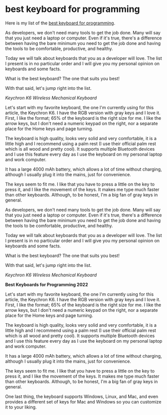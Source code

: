 # best keyboard for programming
Here is my list of the <a href="https://qualified.one/blog/web_dev/best-keyboard-for-programming/
">best keyboard for programming</a>.

As developers, we don't need many tools to get the job done. Many will say that you just need a laptop or computer. Even if it's true, there's a difference between having the bare minimum you need to get the job done and having the tools to be comfortable, productive, and healthy.

Today we will talk about keyboards that you as a developer will love. The list I present is in no particular order and I will give you my personal opinion on keyboards and some facts.

What is the best keyboard? The one that suits you best!

With that said, let's jump right into the list.

*Keychron K6 Wireless Mechanical Keyboard*

Let's start with my favorite keyboard, the one I'm currently using for this article, the Keychron K6. I have the RGB version with gray keys and I love it. First, I like the format; 65% of the keyboard is the right size for me. I like the arrow keys, but I don't need a numeric keypad on the right, nor a separate place for the Home keys and page turning.

The keyboard is high quality, looks very solid and very comfortable, it is a little high and I recommend using a palm rest (I use their official palm rest which is all wood and pretty cool). It supports multiple Bluetooth devices and I use this feature every day as I use the keyboard on my personal laptop and work computer.

It has a large 4000 mAh battery, which allows a lot of time without charging, although I usually plug it into the mains, just for convenience.

The keys seem to fit me. I like that you have to press a little on the key to press it, and I like the movement of the keys. It makes me type much faster than other keyboards. Although, to be honest, I'm a big fan of gray keys in general.

As developers, we don't need many tools to get the job done. Many will say that you just need a laptop or computer. Even if it's true, there's a difference between having the bare minimum you need to get the job done and having the tools to be comfortable, productive, and healthy.

Today we will talk about keyboards that you as a developer will love. The list I present is in no particular order and I will give you my personal opinion on keyboards and some facts.

What is the best keyboard? The one that suits you best!

With that said, let's jump right into the list.

*Keychron K6 Wireless Mechanical Keyboard*

**Best Keyboards for Programming 2022**

Let's start with my favorite keyboard, the one I'm currently using for this article, the Keychron K6. I have the RGB version with gray keys and I love it. First, I like the format; 65% of the keyboard is the right size for me. I like the arrow keys, but I don't need a numeric keypad on the right, nor a separate place for the Home keys and page turning.

The keyboard is high quality, looks very solid and very comfortable, it is a little high and I recommend using a palm rest (I use their official palm rest which is all wood and pretty cool). It supports multiple Bluetooth devices and I use this feature every day as I use the keyboard on my personal laptop and work computer.

It has a large 4000 mAh battery, which allows a lot of time without charging, although I usually plug it into the mains, just for convenience.

The keys seem to fit me. I like that you have to press a little on the key to press it, and I like the movement of the keys. It makes me type much faster than other keyboards. Although, to be honest, I'm a big fan of gray keys in general.

One last thing, the keyboard supports Windows, Linux, and Mac, and even provides a different set of keys for Mac and Windows so you can customize it to your liking.
